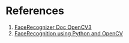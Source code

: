 # References
1. [FaceRecognizer Doc OpenCV3](http://docs.opencv.org/trunk/dd/d65/classcv_1_1face_1_1FaceRecognizer.html)
2. [FaceRecognition using Python and OpenCV](http://hanzratech.in/2015/02/03/face-recognition-using-opencv.html)
